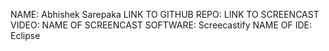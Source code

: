 NAME: Abhishek Sarepaka
LINK TO GITHUB REPO: 
LINK TO SCREENCAST VIDEO: 
NAME OF SCREENCAST SOFTWARE: Screecastify
NAME OF IDE: Eclipse